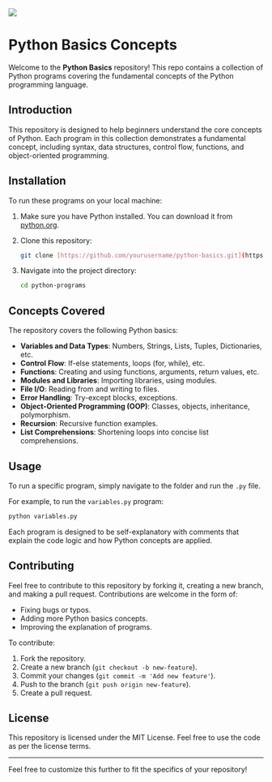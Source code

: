 <img src="https://fedoramagazine.org/wp-content/uploads/2015/11/Python_logo.png">

# Python Basics Concepts

Welcome to the **Python Basics** repository! This repo contains a collection of Python programs covering the fundamental concepts of the Python programming language.

## Introduction

This repository is designed to help beginners understand the core concepts of Python. Each program in this collection demonstrates a fundamental concept, including syntax, data structures, control flow, functions, and object-oriented programming.

## Installation

To run these programs on your local machine:

1. Make sure you have Python installed. You can download it from [python.org](https://www.python.org/).
2. Clone this repository:

   ```bash
   git clone [https://github.com/yourusername/python-basics.git](https://github.com/unstopablesid/Python-programs.git)
   ```

3. Navigate into the project directory:

   ```bash
   cd python-programs
   ```

## Concepts Covered

The repository covers the following Python basics:

- **Variables and Data Types**: Numbers, Strings, Lists, Tuples, Dictionaries, etc.
- **Control Flow**: If-else statements, loops (for, while), etc.
- **Functions**: Creating and using functions, arguments, return values, etc.
- **Modules and Libraries**: Importing libraries, using modules.
- **File I/O**: Reading from and writing to files.
- **Error Handling**: Try-except blocks, exceptions.
- **Object-Oriented Programming (OOP)**: Classes, objects, inheritance, polymorphism.
- **Recursion**: Recursive function examples.
- **List Comprehensions**: Shortening loops into concise list comprehensions.

## Usage

To run a specific program, simply navigate to the folder and run the `.py` file.

For example, to run the `variables.py` program:

```bash
python variables.py
```

Each program is designed to be self-explanatory with comments that explain the code logic and how Python concepts are applied.

## Contributing

Feel free to contribute to this repository by forking it, creating a new branch, and making a pull request. Contributions are welcome in the form of:

- Fixing bugs or typos.
- Adding more Python basics concepts.
- Improving the explanation of programs.

To contribute:

1. Fork the repository.
2. Create a new branch (`git checkout -b new-feature`).
3. Commit your changes (`git commit -m 'Add new feature'`).
4. Push to the branch (`git push origin new-feature`).
5. Create a pull request.

## License

This repository is licensed under the MIT License. Feel free to use the code as per the license terms.

---

Feel free to customize this further to fit the specifics of your repository!
